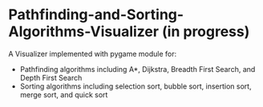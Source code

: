 # Pathfinding-and-Sorting-Algorithms-Visualizer (in progress)
A Visualizer implemented with pygame module for:
  - Pathfinding algorithms including A*, Dijkstra, Breadth First Search, and Depth First Search
  - Sorting algorithms including selection sort, bubble sort, insertion sort, merge sort, and quick sort
